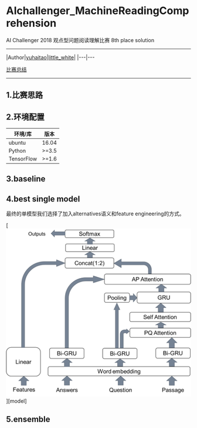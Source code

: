 # AIchallenger_MachineReadingComprehension
AI Challenger 2018 观点型问题阅读理解比赛 8th place solution

****
|Author|[yuhaitao](https://github.com/yuhaitao1994)|[little_white](https://github.com/faverous)|
|---|---

[比赛总结]()
****

## 1.比赛思路



## 2.环境配置

|环境/库|版本|
|---|---
|ubuntu|16.04
|Python|>=3.5
|TensorFlow|>=1.6

## 3.baseline



## 4.best single model

最终的单模型我们选择了加入alternatives语义和feature engineering的方式。

[![](/pics/model.png "model")][model]

## 5.ensemble


